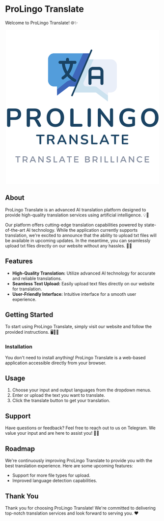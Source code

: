 # ProLingo Translate

Welcome to ProLingo Translate! 🌐✨

<p align="center">
  <img src="Assets/pro-lingo-translate-logo.png" alt="ProLingo Translate Logo">
</p>



## About

ProLingo Translate is an advanced AI translation platform designed to provide high-quality translation services using artificial intelligence. 💡🤖

Our platform offers cutting-edge translation capabilities powered by state-of-the-art AI technology. While the application currently supports translation, we're excited to announce that the ability to upload txt files will be available in upcoming updates. In the meantime, you can seamlessly upload txt files directly on our website without any hassles. 📄🚀

## Features

- **High-Quality Translation:** Utilize advanced AI technology for accurate and reliable translations.
- **Seamless Text Upload:** Easily upload text files directly on our website for translation.
- **User-Friendly Interface:** Intuitive interface for a smooth user experience.

## Getting Started

To start using ProLingo Translate, simply visit our website and follow the provided instructions. 🖥️👨‍💻

### Installation

You don't need to install anything! ProLingo Translate is a web-based application accessible directly from your browser.

## Usage

1. Choose your input and output languages from the dropdown menus.
2. Enter or upload the text you want to translate.
3. Click the translate button to get your translation.

## Support

Have questions or feedback? Feel free to reach out to us on Telegram. We value your input and are here to assist you! 📧📞

## Roadmap

We're continuously improving ProLingo Translate to provide you with the best translation experience. Here are some upcoming features:

- Support for more file types for upload.
- Improved language detection capabilities.

## Thank You

Thank you for choosing ProLingo Translate! We're committed to delivering top-notch translation services and look forward to serving you. ♥️

